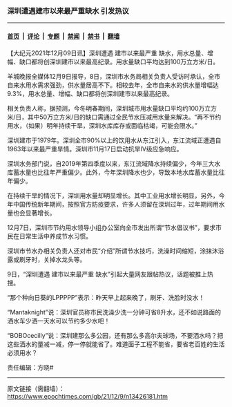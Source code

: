 ### 深圳遭遇建市以来最严重缺水 引发热议

---

#### [首页](../../../..?n13426181) &nbsp;|&nbsp; [评论](../../../../../epoch-comment?n13426181) &nbsp;|&nbsp; [专题](../../../../../epoch-special?n13426181) &nbsp;|&nbsp; [禁闻](../../../../../epoch-news?n13426181) &nbsp;|&nbsp; [禁书](../../../../../books?n13426181) &nbsp;|&nbsp; [翻墙](https://github.com/gfw-breaker/nogfw/blob/master/README.md?n13426181)


<div class="post_content" id="artbody" itemprop="articleBody">
 <!-- article content begin -->
 <p>
  【大纪元2021年12月09日讯】深圳遭遇
  <ok href="https://www.epochtimes.com/gb/tag/%E5%BB%BA%E5%B8%82%E4%BB%A5%E6%9D%A5%E6%9C%80%E4%B8%A5%E9%87%8D.html">
   建市以来最严重
  </ok>
  缺水，用水总量、增幅、缺口都将创深圳建市以来最高纪录。用水量缺口平均达到100万立方米/日。
 </p>
 <p>
  羊城晚报全媒体12月9日报导，8日，深圳市水务局相关负责人受访时承认，全市自来水用水需求强劲，供水量居高不下。相较去年，全市自来水的供水量增幅达9.3%，用水总量、增幅、缺口都将创深圳建市以来最高纪录。
 </p>
 <p>
  相关负责人称，据预测，今冬明春期间，深圳城市用水量缺口平均约100万立方米/日，其中50万立方米/日的缺口需通过全民节水压减用水量来解决。“再不节约用水，（如果）明年持续干旱，深圳水库库存或面临枯竭，可能会限水。”
 </p>
 <p>
  深圳建市于1979年。深圳全市90%以上的饮用水从东江引入，东江流域正遭遇自1963年以来最严重旱情。深圳市11月17日启动抗旱Ⅳ级应急响应。
 </p>
 <p>
  深圳水务部门说，自2019年第四季度以来，东江流域降水持续偏少，今年三大水库蓄水量也比往年严重偏少。此外，今年深圳降水也少，导致本地水库蓄水量比往年偏少。
 </p>
 <p>
  在持续干旱的情况下，深圳用水量却明显增长。其中工业用水增长明显，另外，今年中国传统新年期间，按照官方防疫要求，许多人须留在深圳过年，过年期间用水量也会显著增长。
 </p>
 <p>
  12月7日，深圳市节约用水领导小组办公室向全市发出所谓“节水倡议书”，要求市民在日常生活中养成节水习惯。
 </p>
 <p>
  深圳市节水办相关负责人还对市民“介绍”所谓节水技巧，洗澡时间缩短，涂抹沐浴露或刷牙时，关掉水龙头等。
 </p>
 <p>
  9日，“深圳遭遇
  <ok href="https://www.epochtimes.com/gb/tag/%E5%BB%BA%E5%B8%82%E4%BB%A5%E6%9D%A5%E6%9C%80%E4%B8%A5%E9%87%8D.html">
   建市以来最严重
  </ok>
  缺水”引起大量网友跟帖热议，话题被推上热搜。
 </p>
 <p>
  “那个种向日葵的LPPPPP”表示：昨天早上起来晚了，刷牙、洗脸时没水！
 </p>
 <p>
  “Mantaknight”说：深圳官员称市民洗澡少洗一分钟可省8升水，还不如说路面的洒水车少洒一天水可以节约多少水吧！
 </p>
 <p>
  “BOBOcecilly”说：深圳建那么多公园，还有那么多高尔夫球场，不要洒水吗？把这些洒水的量减一减，停一停就能省了。难道面子工程不能省，要省老百姓的生活必须用水？
 </p>
 <p>
  责任编辑：方晓#
 </p>
 <!-- article content end -->
 <div id="below_article_ad">
 </div>
</div>


---

原文链接（需翻墙）：https://www.epochtimes.com/gb/21/12/9/n13426181.htm